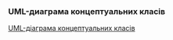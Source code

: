 ### UML-диаграма концептуальних класів

[UML-діаграма концептуальних класів](UML-ConceptClasses.png)
